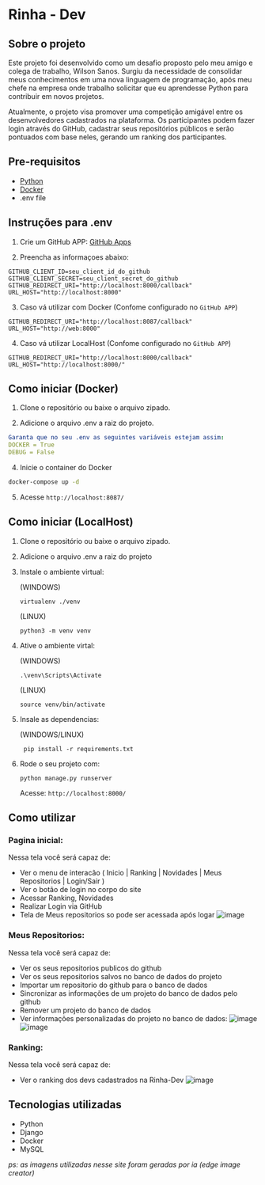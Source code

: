 # Rinha - Dev

## Sobre o projeto
Este projeto foi desenvolvido como um desafio proposto pelo meu amigo e colega de trabalho, Wilson Sanos. Surgiu da necessidade de consolidar meus conhecimentos em uma nova linguagem de programação, após meu chefe na empresa onde trabalho solicitar que eu aprendesse Python para contribuir em novos projetos.

Atualmente, o projeto visa promover uma competição amigável entre os desenvolvedores cadastrados na plataforma. Os participantes podem fazer login através do GitHub, cadastrar seus repositórios públicos e serão pontuados com base neles, gerando um ranking dos participantes.
## Pre-requisitos

- [Python](https://www.python.org/downloads/)
- [Docker](https://www.docker.com/products/docker-desktop/)
- .env file

## Instruções para .env
1. Crie um GitHub APP: [GitHub Apps](https://docs.github.com/pt/apps/creating-github-apps)

2. Preencha as informaçoes abaixo:
```
GITHUB_CLIENT_ID=seu_client_id_do_github
GITHUB_CLIENT_SECRET=seu_client_secret_do_github
GITHUB_REDIRECT_URI="http://localhost:8000/callback"
URL_HOST="http://localhost:8000"
```

3. Caso vá utilizar com Docker (Confome configurado no `GitHub APP`)
```
GITHUB_REDIRECT_URI="http://localhost:8087/callback"
URL_HOST="http://web:8000"
```

4. Caso vá utilizar LocalHost (Confome configurado no `GitHub APP`)
```
GITHUB_REDIRECT_URI="http://localhost:8000/callback"
URL_HOST="http://localhost:8000/"
```

## Como iniciar (Docker)
1. Clone o repositório ou baixe o arquivo zipado.
  
2. Adicione o arquivo .env a raiz do projeto.
```yaml
Garanta que no seu .env as seguintes variáveis estejam assim:
DOCKER = True
DEBUG = False
```
    
4. Inicie o container do Docker
```bash
docker-compose up -d
```

5. Acesse `http://localhost:8087/`

## Como iniciar (LocalHost)
1. Clone o repositório ou baixe o arquivo zipado.
   
2. Adicione o arquivo .env a raiz do projeto
   

4. Instale o ambiente virtual:

   (WINDOWS)
   ```
   virtualenv ./venv
   ```
   (LINUX)
   ```
   python3 -m venv venv
   ```
5. Ative o ambiente virtal:

   (WINDOWS)
   ```
   .\venv\Scripts\Activate
   ```
   (LINUX)
   ```
   source venv/bin/activate
   ```

6. Insale as dependencias:

   (WINDOWS/LINUX)
   ```
    pip install -r requirements.txt
   ```
 7. Rode o seu projeto com:
    ```
    python manage.py runserver
    ```
    Acesse: `http://localhost:8000/`

## Como utilizar
### Pagina inicial:
Nessa tela você será capaz de:
* Ver o menu de interacão ( Inicio | Ranking | Novidades | Meus Repositorios | Login/Sair )
* Ver o botão de login no corpo do site
* Acessar Ranking, Novidades
* Realizar Login via GitHub
* Tela de Meus repositorios so pode ser acessada após logar
![image](https://github.com/mabeldev/Rinha-Dev/assets/116887689/52620239-2290-4ce5-8893-d04721954be8)

### Meus Repositorios:
Nessa tela você será capaz de:
* Ver os seus repositorios publicos do github
* Ver os seus repositorios salvos no banco de dados do projeto
* Importar um repositorio do github para o banco de dados
* Sincronizar as informações de um projeto do banco de dados pelo github
* Remover um projeto do banco de dados
* Ver informações personalizadas do projeto no banco de dados: ![image](https://github.com/mabeldev/Rinha-Dev/assets/116887689/45b426fa-c039-4c5b-b5a1-e6e1417e1d5e)
![image](https://github.com/mabeldev/Rinha-Dev/assets/116887689/ca710a96-1319-4e75-881a-bd96ffee378b)

### Ranking:
Nessa tela você será capaz de:
* Ver o ranking dos devs cadastrados na Rinha-Dev
![image](https://github.com/mabeldev/Rinha-Dev/assets/116887689/e44f03d4-7c98-4a73-a29c-8281c35473cd)


## Tecnologias utilizadas
* Python
* Django
*  Docker
*  MySQL


_ps: as imagens utilizadas nesse site foram geradas por ia (edge image creator)_

